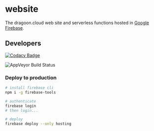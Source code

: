 # website
The dragoon.cloud web site and serverless functions hosted in [Google Firebase](https://firebase.google.com/).

## Developers

[![Codacy Badge](https://api.codacy.com/project/badge/Grade/359f0b8fc4e1459c99154f52afe98060)](https://www.codacy.com/app/tommed/website?utm_source=github.com&amp;utm_medium=referral&amp;utm_content=dragooncloud/website&amp;utm_campaign=Badge_Grade)

![AppVeyor Build Status](https://ci.appveyor.com/api/projects/status/32r7s2skrgm9ubva?svg=true)

### Deploy to production

```bash
# install firebase cli
npm i -g firebase-tools

# authenticate
firebase login
# then login...

# deploy
firebase deploy --only hosting
```